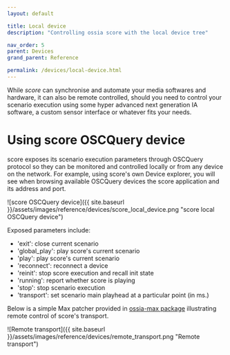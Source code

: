 ```yaml
---
layout: default

title: Local device
description: "Controlling ossia score with the local device tree"

nav_order: 5
parent: Devices
grand_parent: Reference

permalink: /devices/local-device.html
---
```



While *score* can synchronise and automate your media softwares and hardware, it can also be remote controlled, should you need to control your scenario execution using some hyper advanced next generation IA software, a custom sensor interface or whatever fits your needs.

# Using score OSCQuery device

score exposes its scenario execution parameters through OSCQuery protocol so they can be monitored and controlled locally or from any device on the network. For example, using score's own Device explorer, you will see when browsing available OSCQuery devices the score application and its address and port.

![score OSCQuery device]({{ site.baseurl }}/assets/images/reference/devices/score_local_device.png "score local OSCQuery device")

Exposed parameters include:

- 'exit': close current scenario
- 'global_play': play score's current scenario
- 'play': play score's current scenario
- 'reconnect': reconnect a device
- 'reinit': stop score execution and recall init state
- 'running': report whether score is playing
- 'stop': stop scenario execution
- 'transport': set scenario main playhead at a particular point (in ms.)

Below is a simple Max patcher provided in [ossia-max package](https://ossia.io/site-libossia/download.html#max-binding) illustrating remote control of score's transport.

![Remote transport]({{ site.baseurl }}/assets/images/reference/devices/remote_transport.png "Remote transport")
